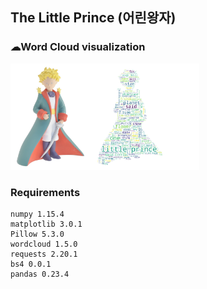 ## The Little Prince (어린왕자)

### ☁Word Cloud visualization

<img src="https://github.com/jahyeha/pastel-toy-project/blob/master/1/img/intro.png" width="60%">

### Requirements

```
numpy 1.15.4
matplotlib 3.0.1
Pillow 5.3.0
wordcloud 1.5.0
requests 2.20.1
bs4 0.0.1
pandas 0.23.4
```
